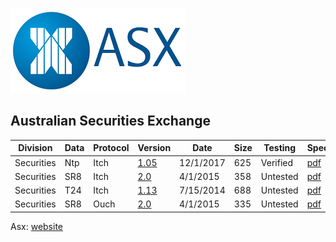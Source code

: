 [![Asx](https://github.com/Open-Markets-Initiative/Directory/blob/master/Images/Asx.png)](https://www.asx.com.au)


## Australian Securities Exchange

| Division | Data | Protocol | Version | Date | Size | Testing | Specification |
| --- | --- | --- | --- | --- | --- | --- | --- |
| Securities | Ntp | Itch | [1.05][Asx.Securities.Ntp.Itch.v1.05.Structs] | 12/1/2017 | 625 | Verified | [pdf][Asx.Securities.Ntp.Itch.v1.05.Pdf] |
| Securities | SR8 | Itch | [2.0][Asx.Securities.SR8.Itch.v2.0.Structs] | 4/1/2015 | 358 | Untested | [pdf][Asx.Securities.SR8.Itch.v2.0.Pdf] |
| Securities | T24 | Itch | [1.13][Asx.Securities.T24.Itch.v1.13.Structs] | 7/15/2014 | 688 | Untested | [pdf][Asx.Securities.T24.Itch.v1.13.Pdf] |
| Securities | SR8 | Ouch | [2.0][Asx.Securities.SR8.Ouch.v2.0.Structs] | 4/1/2015 | 335 | Untested | [pdf][Asx.Securities.SR8.Ouch.v2.0.Pdf] |


Asx: [website](https://www.asx.com.au "Go to Australian Securities Exchange")


[Asx.Securities.T24.Itch.v1.13.Structs]: https://github.com/Open-Markets-Initiative/c-structs/blob/master/Asx/Asx.Securities.T24.Itch.v1.13.h "Asx Securities T24 Itch v1.13 C# Parsers Source File"
[Asx.Securities.T24.Itch.v1.13.Pdf]: https://github.com/Open-Markets-Initiative/Directory/blob/master/Specifications/Asx/Asx.Securities.T24.Itch.v1.13.pdf "Australian Securities Exchange 1.13 Pdf"
[Asx.Securities.SR8.Itch.v2.0.Structs]: https://github.com/Open-Markets-Initiative/c-structs/blob/master/Asx/Asx.Securities.SR8.Itch.v2.0.h "Asx Securities SR8 Itch v2.0 C# Parsers Source File"
[Asx.Securities.SR8.Itch.v2.0.Pdf]: https://github.com/Open-Markets-Initiative/Directory/blob/master/Specifications/Asx/Asx.Securities.SR8.Itch.v2.0.pdf "Australian Securities Exchange 2.0 Pdf"
[Asx.Securities.SR8.Ouch.v2.0.Structs]: https://github.com/Open-Markets-Initiative/c-structs/blob/master/Asx/Asx.Securities.SR8.Ouch.v2.0.h "Asx Securities SR8 Ouch v2.0 C# Parsers Source File"
[Asx.Securities.SR8.Ouch.v2.0.Pdf]: https://github.com/Open-Markets-Initiative/Directory/blob/master/Specifications/Asx/Asx.Securities.SR8.Ouch.v2.0.pdf "Australian Securities Exchange 2.0 Pdf"
[Asx.Securities.Ntp.Itch.v1.05.Structs]: https://github.com/Open-Markets-Initiative/c-structs/blob/master/Asx/Asx.Securities.Ntp.Itch.v1.05.h "Asx Securities Ntp Itch v1.05 C# Parsers Source File"
[Asx.Securities.Ntp.Itch.v1.05.Pdf]: https://github.com/Open-Markets-Initiative/Directory/blob/master/Specifications/Asx/Asx.Securities.Ntp.Itch.v1.05.pdf "Australian Securities Exchange 1.05 Pdf"
